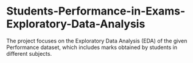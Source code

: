 # Students-Performance-in-Exams-Exploratory-Data-Analysis
 The project focuses on the Exploratory Data Analysis (EDA) of the given Performance dataset, which includes marks obtained by students in different subjects.
